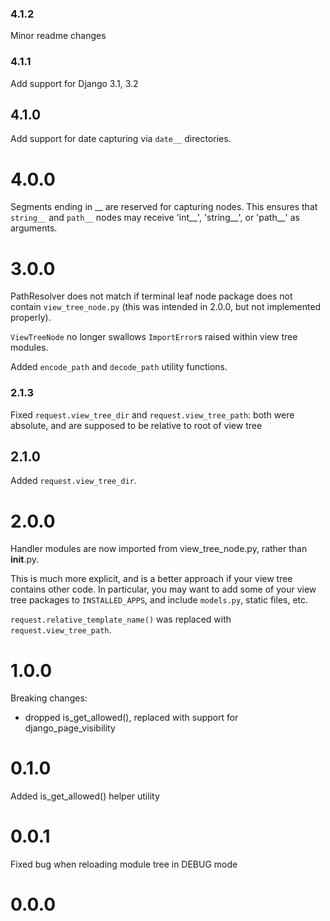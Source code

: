### 4.1.2
Minor readme changes

### 4.1.1

Add support for Django 3.1, 3.2

## 4.1.0

Add support for date capturing via `date__` directories.

# 4.0.0

Segments ending in __ are reserved for capturing nodes. This ensures that `string__` and `path__` nodes may receive 'int__', 'string__', or 'path__' as arguments.

# 3.0.0

PathResolver does not match if terminal leaf node package does not contain `view_tree_node.py` (this was intended in 2.0.0, but not implemented properly).

`ViewTreeNode` no longer swallows `ImportError`s raised within view tree modules. 

Added `encode_path` and `decode_path` utility functions.

### 2.1.3

Fixed `request.view_tree_dir` and `request.view_tree_path`: both were absolute, and are supposed to be relative to root of view tree

## 2.1.0

Added `request.view_tree_dir`.

# 2.0.0

Handler modules are now imported from view_tree_node.py, rather than __init__.py. 

This is much more explicit, and is a better approach if your view tree contains other code. In particular, you may want to add some of your view tree packages to `INSTALLED_APPS`, and include `models.py`, static files, etc.

`request.relative_template_name()` was replaced with `request.view_tree_path`.

# 1.0.0

Breaking changes:
- dropped is_get_allowed(), replaced with support for django_page_visibility

# 0.1.0

Added is_get_allowed() helper utility

# 0.0.1

Fixed bug when reloading module tree in DEBUG mode

# 0.0.0
